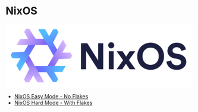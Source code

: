 # NixOS

![nixos](../images/logos/nixos-logo.png)

+ [NixOS Easy Mode - No Flakes](../03-installation/nixos-noflake.md)
+ [NixOS Hard Mode - With Flakes](../03-installation/nixos-flake.md)
